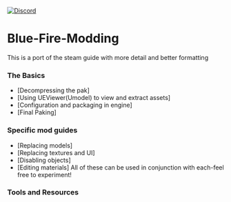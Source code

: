 [![Discord](https://img.shields.io/discord/707647729043636276?color=%237289da&label=Join%20the%20blue%20fire%20discord%21&style=for-the-badge)](https://discord.gg/q4ydWSG)

# Blue-Fire-Modding
This is a port of the steam guide with more detail and better formatting

### The Basics
 - [Decompressing the pak]
 - [Using UEViewer(Umodel) to view and extract assets]
 - [Configuration and packaging in engine]
 - [Final Paking]
 
### Specific mod guides
 - [Replacing models]
 - [Replacing textures and UI]
 - [Disabling objects]
 - [Editing materials]
  All of these can be used in conjunction with each-feel free to experiment!
  
### Tools and Resources
  
